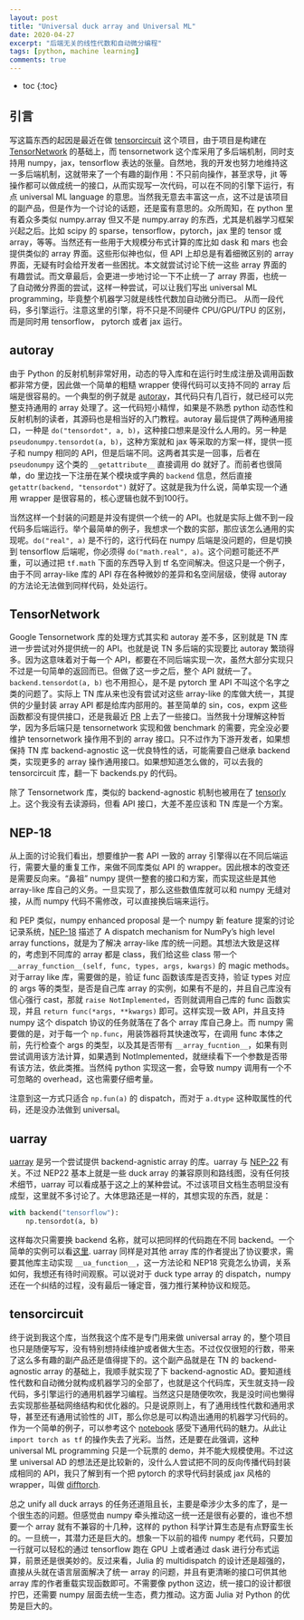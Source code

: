 ```yaml
---
layout: post
title: "Universal duck array and Universal ML"
date: 2020-04-27
excerpt: "后端无关的线性代数和自动微分编程"
tags: [python, machine learning]
comments: true
---
```


* toc
{:toc}


## 引言

写这篇东西的起因是最近在做 [tensorcircuit](https://github.com/refraction-ray/tensorcircuit) 这个项目，由于项目是构建在 [TensorNetwork](https://github.com/google/TensorNetwork) 的基础上，而 tensornetwork 这个库采用了多后端机制，同时支持用 numpy，jax，tensorflow 表达的张量。自然地，我的开发也努力地维持这一多后端机制，这就带来了一个有趣的副作用：不只前向操作，甚至求导，jit 等操作都可以做成统一的接口，从而实现写一次代码，可以在不同的引擎下运行，有点 universal ML language 的意思。当然我无意去丰富这一点，这不过是该项目的副产品，但是作为一个讨论的话题，还是蛮有意思的。众所周知，在 python 里有着众多类似 numpy.array 但又不是 numpy.array 的东西，尤其是机器学习框架兴起之后。比如 scipy 的 sparse，tensorflow，pytorch，jax 里的 tensor 或 array，等等。当然还有一些用于大规模分布式计算的库比如 dask 和 mars 也会提供类似的 array 界面。这些形似神也似，但 API 上却总是有着细微区别的 array 界面，无疑有时会给开发者一些困扰。本文就尝试讨论下统一这些 array 界面的有趣尝试。而文章最后，会更进一步地讨论一下不止统一了 array 界面，也统一了自动微分界面的尝试，这样一种尝试，可以让我们写出 universal ML programming，毕竟整个机器学习就是线性代数加自动微分而已。 从而一段代码，多引擎运行。注意这里的引擎，将不只是不同硬件 CPU/GPU/TPU 的区别，而是同时用 tensorflow， pytorch 或者 jax 运行。

## autoray

由于 Python 的反射机制非常好用，动态的导入库和在运行时生成注册及调用函数都非常方便，因此做一个简单的粗糙 wrapper 使得代码可以支持不同的 array 后端是很容易的。一个典型的例子就是 [autoray](https://github.com/jcmgray/autoray/blob/master/autoray/autoray.py)，其代码只有几百行，就已经可以完整支持通用的 array 处理了。这一代码短小精悍，如果是不熟悉  python 动态性和反射机制的读者，其源码也是相当好的入门教程。autoray 最后提供了两种通用接口，一种是 ``do("tensordot", a, b)``，这种接口想来是没什么人用的。另一种是 ``pseudonumpy.tensordot(a, b)``，这种方案就和 jax 等采取的方案一样，提供一揽子和 numpy 相同的 API，但是后端不同。这两者其实是一回事，后者在 ``pseudonumpy`` 这个类的 ``__getattribute__`` 直接调用 do 就好了。而前者也很简单，do 里边找一下注册在某个模块或字典的 ``backend`` 信息，然后直接 ``getattr(backend, "tensordot")`` 就好了。这就是我为什么说，简单实现一个通用 wrapper 是很容易的，核心逻辑也就不到100行。

当然这样一个封装的问题是并没有提供一个统一的 API。也就是实际上做不到一段代码多后端运行。举个最简单的例子，我想求一个数的实部，那应该怎么通用的实现呢。``do("real", a)`` 是不行的，这行代码在 numpy 后端是没问题的，但是切换到 tensorflow 后端呢，你必须得 ``do("math.real", a)``。这个问题可能还不严重，可以通过把 ``tf.math`` 下面的东西导入到 tf 名空间解决。但这只是一个例子，由于不同 array-like 库的 API 存在各种微妙的差异和名空间层级，使得 autoray 的方法论无法做到同样代码，处处运行。

## TensorNetwork

Google Tensornetwork 库的处理方式其实和 autoray 差不多，区别就是 TN 库进一步尝试对外提供统一的 API。也就是说 TN 多后端的实现要比 autoray 繁琐得多。因为这意味着对于每一个 API，都要在不同后端实现一次，虽然大部分实现只不过是一句简单的返回而已。但做了这一步之后，整个 API 就统一了。``backend.tensordot(a, b)`` 也不用担心，是不是 pytorch 里 API 不叫这个名字之类的问题了。实际上 TN 库从来也没有尝试对这些 array-like 的库做大统一，其提供的少量封装 array API 都是给库内部用的。甚至简单的 sin，cos，expm 这些函数都没有提供接口，还是我最近 [PR](https://github.com/google/TensorNetwork/pull/544) 上去了一些接口。当然我十分理解这种哲学，因为多后端只是 tensornetwork 实现和做 benchmark 的需要，完全没必要维护 tensornetwork 操作用不到的 array 接口。只不过作为下游开发者，如果想保持 TN 库 backend-agnostic 这一优良特性的话，可能需要自己继承 backend 类，实现更多的 array 操作通用接口。如果想知道怎么做的，可以去我的 tensorcircuit 库，翻一下 backends.py 的代码。

除了 Tensornetwork 库，类似的 backend-agnostic 机制也被用在了 [tensorly](https://github.com/tensorly/tensorly) 上。这个我没有去读源码，但看 API 接口，大差不差应该和 TN 库是一个方案。

## NEP-18

从上面的讨论我们看出，想要维护一套 API 一致的 array 引擎得以在不同后端运行，需要大量的重复工作，来做不同库类似 API 的 wrapper。因此根本的改变还是需要反向来。“鼻祖” numpy 提供一整套的接口和方案，而实现这些是其他 array-like 库自己的义务。一旦实现了，那么这些数值库就可以和 numpy 无缝对接，从而 numpy 代码不需修改，可以直接换后端来运行。

和 PEP 类似，numpy enhanced proposal 是一个 numpy 新 feature 提案的讨论记录系统，[NEP-18](https://numpy.org/neps/nep-0018-array-function-protocol.html) 描述了 A dispatch mechanism for NumPy’s high level array functions，就是为了解决 array-like 库的统一问题。其想法大致是这样的，考虑到不同库的 array 都是 class，我们给这些 class 带一个 ``__array_function__(self, func, types, args, kwargs)`` 的 magic methods。对于array like 库，需要做的是，验证 func 函数该库是否支持，验证 types 对应的 args 等的类型，是否是自己库 array 的实例，如果有不是的，并且自己库没有信心强行 cast，那就 `raise NotImplemented`，否则就调用自己库的 func 函数实现，并且 ``return func(*args, **kwargs)`` 即可。这样实现一致 API，并且支持 numpy 这个 dispatch 协议的任务就落在了各个 array 库自己身上。而 numpy 需要做的是，对于每一个 ``np.func``，用装饰器将其快速改写，在调用 func 本体之前，先行检查个 args 的类型，以及其是否带有 ``__array_fucntion__``，如果有则尝试调用该方法计算，如果遇到 NotImplemented，就继续看下一个参数是否带有该方法，依此类推。当然纯 python 实现这一套，会导致 numpy 调用有一个不可忽略的 overhead，这也需要仔细考量。

注意到这一方式只适合 ``np.fun(a)`` 的 dispatch，而对于 `a.dtype` 这种取属性的代码，还是没办法做到 universal。

## uarray

 [uarray](https://github.com/Quansight-Labs/uarray) 是另一个尝试提供 backend-agnistic array 的库。uarray 与 [NEP-22](https://numpy.org/neps/nep-0022-ndarray-duck-typing-overview.html) 有关。不过 NEP22 基本上就是一些 duck array 的兼容原则和路线图，没有任何技术细节，uarray 可以看成基于这之上的某种尝试。不过该项目文档生态明显没有成型，这里就不多讨论了。大体思路还是一样的，其想实现的东西，就是：

```python
with backend("tensorflow"):
    np.tensordot(a, b)
```

这样每次只需要换 backend 名称，就可以把同样的代码跑在不同 backend。一个简单的实例可以看[这里](https://github.com/Quansight-Labs/uarray/blob/master/notebooks/01_user_facing.ipynb). uarray 同样是对其他 array 库的作者提出了协议要求，需要其他库主动实现 ``__ua_function__``，这一方法论和 NEP18 究竟怎么协调，关系如何，我想还有待时间观察。可以说对于 duck type array 的 dispatch，numpy 还在一个纠结的过程，没有最后一锤定音，强力推行某种协议和规范。

## tensorcircuit

终于说到我这个库，当然我这个库不是专门用来做 universal array 的，整个项目也只是随便写写，没有特别想持续维护或者做大生态。不过仅仅很短的行数，带来了这么多有趣的副产品还是值得提下的。这个副产品就是在 TN 的 backend-agnostic array 的基础上，我顺手就实现了下 backend-agnostic AD。要知道线性代数和自动微分就构成机器学习的全部了，也就是这个代码库，天生就支持一段代码，多引擎运行的通用机器学习编程。当然这只是随便吹吹，我是没时间也懒得去实现那些基础网络结构和优化器的。只是说原则上，有了通用线性代数和通用求导，甚至还有通用试验性的 JIT，那么你总是可以构造出通用的机器学习代码的。作为一个简单的例子，可以参考这个 [notebook](https://github.com/refraction-ray/tensorcircuit/blob/master/examples/Unified%20AD%20model.ipynb) 感受下通用代码的魅力。从此让 ``import torch as tf`` 的操作失去了光彩。当然，还是要在此强调，这种 universal ML programming 只是一个玩票的 demo，并不能大规模使用。不过这里 universal AD 的想法还是比较新的，没什么人尝试把不同的反向传播代码封装成相同的 API，我只了解到有一个把 pytorch 的求导代码封装成 jax 风格的 wrapper，叫做 [difftorch](https://github.com/gbaydin/difftorch).



总之 unify all duck arrays 的任务还道阻且长，主要是牵涉少太多的库了，是一个很生态的问题。但感觉由 numpy 牵头推动这一统一还是很有必要的，谁也不想要一个 array 就有不兼容的十几种，这样的 python 科学计算生态是有点野蛮生长的。一旦统一，其潜力还是巨大的。想象一下以前的祖传 numpy 老代码，只要加一行就可以轻松的通过 tensorflow 跑在 GPU 上或者通过 dask 进行分布式运算，前景还是很美妙的。反过来看，Julia 的 multidispatch 的设计还是超强的，直接从头就在语言层面解决了统一 array 的问题，并且有更清晰的接口可供其他 array 库的作者重载实现函数即可。不需要像 python 这边，统一接口的设计都很拧巴，还需要 numpy 层面去统一生态，费力推动。这方面 Julia 对 Python 的优势是巨大的。